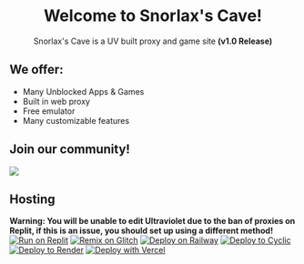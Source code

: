 <div align="center">
  
# Welcome to Snorlax's Cave!
Snorlax's Cave is a UV built proxy and game site **(v1.0 Release)**
</div>

## We offer:
- Many Unblocked Apps & Games
- Built in web proxy
- Free emulator
- Many customizable features

## Join our community!
<a align="center" href="https://discord.gg/9BZ4stcEjg">
    <img src="https://invidget.switchblade.xyz/9BZ4stcEjgtheme=dark"/>
</a>

## Hosting
**Warning: You will be unable to edit Ultraviolet due to the ban of proxies on Replit, if this is an issue, you should set up using a different method!**<br/>
[![Run on Replit](https://binbashbanana.github.io/deploy-buttons/buttons/remade/replit.svg)](https://replit.com/github/Empire-Network/Pleasework)
[![Remix on Glitch](https://binbashbanana.github.io/deploy-buttons/buttons/remade/glitch.svg)](https://glitch.com/edit/#!/import/github/Empire-Network/Pleasework)
[![Deploy on Railway](https://binbashbanana.github.io/deploy-buttons/buttons/remade/railway.svg)](https://railway.app/new/template?template=https://github/Empire-Network/Pleasework)
[![Deploy to Cyclic](https://binbashbanana.github.io/deploy-buttons/buttons/remade/cyclic.svg)](https://app.cyclic.sh/api/app/deploy/Empire-Network/Pleasework)
[![Deploy to Render](https://binbashbanana.github.io/deploy-buttons/buttons/remade/render.svg)](https://render.com/deploy?repo=https://github.com/Empire-Network/Pleasework)
[![Deploy with Vercel](https://binbashbanana.github.io/deploy-buttons/buttons/remade/vercel.svg)](https://vercel.com/new/clone?repositoryurl=https://github.com/Empire-Network/Pleasework)

